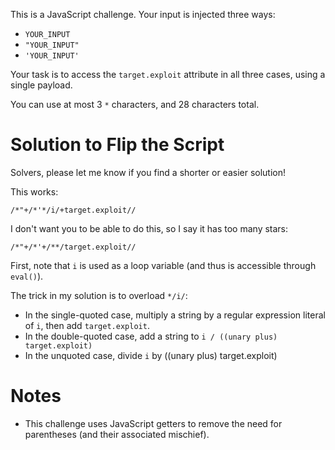 
This is a JavaScript challenge. Your input is injected three ways:

- `YOUR_INPUT`
- `"YOUR_INPUT"`
- `'YOUR_INPUT'`

Your task is to access the `target.exploit` attribute in all three cases, using a single payload.

You can use at most 3 `*` characters, and 28 characters total.

# Solution to Flip the Script
Solvers, please let me know if you find a shorter or easier solution!

This works:

    /*"+/*'*/i/+target.exploit//

I don't want you to be able to do this, so I say it has too many stars:

    /*"+/*'+/**/target.exploit//

First, note that `i` is used as a loop variable
(and thus is accessible through `eval()`).

The trick in my solution is to overload `*/i/`:

- In the single-quoted case, multiply a string by a regular expression
  literal of `i`, then add `target.exploit`.
- In the double-quoted case, add a string to `i / ((unary plus) target.exploit)`
- In the unquoted case, divide `i` by ((unary plus) target.exploit)

# Notes
- This challenge uses JavaScript getters to remove the need
  for parentheses (and their associated mischief).


